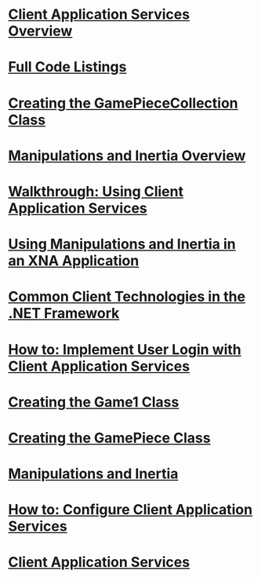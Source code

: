 # [Client Application Services Overview](client-application-services-overview.md)
# [Full Code Listings](full-code-listings.md)
# [Creating the GamePieceCollection Class](creating-the-gamepiececollection-class.md)
# [Manipulations and Inertia Overview](manipulations-and-inertia-overview.md)
# [Walkthrough: Using Client Application Services](walkthrough-using-client-application-services.md)
# [Using Manipulations and Inertia in an XNA Application](using-manipulations-and-inertia-in-an-xna-application.md)
# [Common Client Technologies in the .NET Framework](common-client-technologies.md)
# [How to: Implement User Login with Client Application Services](how-to-implement-user-login-with-client-application-services.md)
# [Creating the Game1 Class](creating-the-game1-class.md)
# [Creating the GamePiece Class](creating-the-gamepiece-class.md)
# [Manipulations and Inertia](manipulations-and-inertia.md)
# [How to: Configure Client Application Services](how-to-configure-client-application-services.md)
# [Client Application Services](client-application-services.md)
